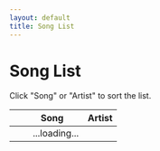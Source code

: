 ```yaml
---
layout: default
title: Song List
---
```


# Song List

<p>Click "Song" or "Artist" to sort the list.</p>
<table class="songlist" id="songlist">
<thead>
  <tr>
    <th>&nbsp;</th>
    <th class="sorter" onclick="sort_by_title();">Song</th>
    <th class="sorter" onclick="sort_by_artist();">Artist</th>
  </tr>
</thead>
<tbody>
<tr><td>&nbsp;</td><td>&nbsp;&nbsp;&nbsp;...loading...</td><td></td></tr>
</tbody>
</table>
<script>insert_song_list();</script>

<br/>
